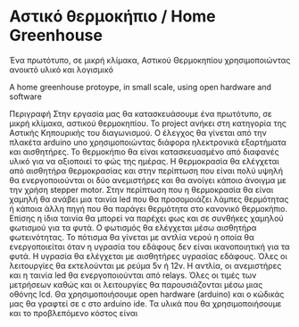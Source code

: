 # Αστικό θερμοκήπιο / Ηome Greenhouse

Ένα πρωτότυπο, σε μικρή κλίμακα,  Αστικού Θερμοκηπίου χρησιμοποιώντας ανοικτό υλικό και λογισμικό

A home greenhouse protoype, in small scale, using open hardware and software

Περιγραφή
Στην εργασία μας θα κατασκευάσουμε ένα πρωτότυπο, σε μικρή κλίμακα, αστικού θερμοκηπίου. Το project ανήκει στη κατηγορία της Αστικής Κηπουρικής του διαγωνισμού.
Ο έλεγχος θα γίνεται από την πλακέτα arduino uno χρησιμοποιώντας διάφορα ηλεκτρονικά εξαρτήματα και αισθητήρες.
Το θερμοκήπιο θα είναι κατασκευασμένο από διαφανές υλικό για να αξιοποιεί το φώς της ημέρας. 
Η θερμοκρασία θα ελέγχεται από αισθητήρα θερμοκρασίας και στην περίπτωση που είναι πολύ υψηλή θα ενεργοποιούνται οι δύο ανεμιστήρες και θα ανοίγει κάποιο άνοιγμα με την χρήση stepper motor. Στην περίπτωση που η θερμοκρασία θα είναι χαμηλή θα ανάβει μια ταινία led που θα προσομοιάζει λάμπες θερμότητας  ή κάποια άλλη πηγή που θα παράγει θερμότητα στο κανονικό θερμοκήπιο. Επίσης η ίδια ταινία θα μπορεί να παρέχει φως και σε συνθήκες χαμηλού φωτισμού για τα φυτά. Ο φωτισμός θα ελέγχεται μέσω αισθητήρα φωτεινότητας.
Το πότισμα θα γίνεται με αντλία νερού η οποία θα ενεργοποιείται όταν η υγρασία του εδάφους δεν είναι ικανοποιητική για τα φυτά. Η υγρασία θα ελέγχεται με αισθητήρες υγρασίας εδάφους.
Όλες οι λειτουργίες θα εκτελούνται με ρεύμα 5v ή 12v. Η αντλία, οι ανεμιστήρες και η ταινία led θα ενεργοποιούνται από relays.
Όλες οι τιμές των μετρήσεων καθώς και οι λειτουργίες θα παρουσιάζονται μέσω μιας οθόνης lcd.
Θα χρησιμοποιήσουμε  open hardware (arduino) και ο κώδικάς μας θα γραφτεί σε c στο arduino ide. 
Τα υλικά που θα χρησιμοποιήσουμε και το προβλεπόμενο κόστος είναι
